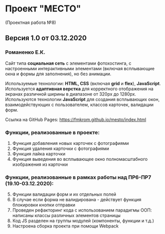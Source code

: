 # Проект "МЕСТО"
(Проектная работа №8)
## Версия 1.0 от 03.12.2020

### Романенко Е.К.

Сайт типа **социальная сеть** с элементами фотохостинга, с настроенными интерактивными элементами (включая всплывающие окна и формы для заполнения), но без анимации.

Используемые технологии: **HTML, CSS** (включая **grid** и **flex**), **JavaScript**.
Используется **адаптивная верстка** для корректного отображения на экранах различной ширины в диапазоне от 320px до 1280px.
Используются технологии **JavaScript** для создания всплывающих окон, взаимодействующих с пользователем, классов карточек, валидации форм.

Ссылка на GitHub Pages: https://fmkrom.github.io/mesto/index.html

### Функции, реализованные в проекте:

1. Функция добавления новых карточек с фотографиями
2. Функция удаления карточки с фотографиями
3. Функция лайка карточки
4. Функция выведения во всплывающее окно полномасштабного изображения из карточки

### Функции, реализованные в рамках работы над ПР6-ПР7 (19.10-03.12.2020):

5. Функции валидации форм и их отдельных полей
6. В случае если форма не валидирована - действует функция блокировки кнопки отправки
7. Проведен рефакторинг кода с использованием парадигмы ООП: написаны классы различных элементов страницы
8. Код JS разделен на группы модулей (компоненты, функции и т.д.) 
9. Настроена сборка проекта при помощи Webpack 
